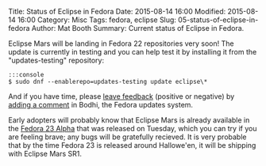 Title: Status of Eclipse in Fedora
Date: 2015-08-14 16:00
Modified: 2015-08-14 16:00
Category: Misc
Tags: fedora, eclipse
Slug: 05-status-of-eclipse-in-fedora
Author: Mat Booth
Summary: Current status of Eclipse in Fedora.

Eclipse Mars will be landing in Fedora 22 repositories very soon! The update is currently in testing and you can help test it by installing it from the "updates-testing" repository:

    :::console
    $ sudo dnf --enablerepo=updates-testing update eclipse\*

And if you have time, please [leave feedback](https://admin.fedoraproject.org/updates/FEDORA-2015-11679/) (positive or negative) by [adding a comment](https://admin.fedoraproject.org/updates/FEDORA-2015-11679/) in Bodhi, the Fedora updates system.

Early adopters will probably know that Eclipse Mars is already available in the [Fedora 23 Alpha](https://getfedora.org/en_GB/workstation/prerelease/) that was released on Tuesday, which you can try if you are feeling brave; any bugs will be gratefully recieved. It is very probable that by the time Fedora 23 is released around Hallowe'en, it will be shipping with Eclipse Mars SR1.

